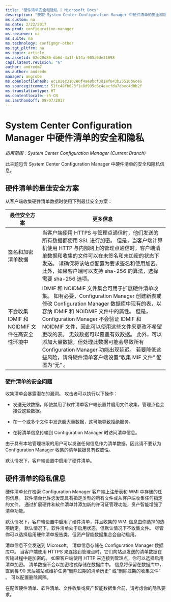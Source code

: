 ```yaml
---
title: "硬件清单安全和隐私 | Microsoft Docs"
description: "获取 System Center Configuration Manager 中硬件清单的安全和隐私信息。"
ms.custom: na
ms.date: 2/22/2017
ms.prod: configuration-manager
ms.reviewer: na
ms.suite: na
ms.technology: configmgr-other
ms.tgt_pltfrm: na
ms.topic: article
ms.assetid: 62e20d86-db6d-4a1f-b14a-905a9de31698
caps.latest.revision: "6"
author: andredm7
ms.author: andredm
manager: angrobe
ms.openlocfilehash: ec182ec3102e0f4ae8bcf3d1ef843b25510b6ce6
ms.sourcegitcommit: 51fc48fb023f1e8d995c6c4eacfda7dbec4d0b2f
ms.translationtype: HT
ms.contentlocale: zh-CN
ms.lasthandoff: 08/07/2017
---
```

# <a name="security-and-privacy-for-hardware-inventory-in-system-center-configuration-manager"></a>System Center Configuration Manager 中硬件清单的安全和隐私

*适用范围：System Center Configuration Manager (Current Branch)*

此主题包含 System Center Configuration Manager 中硬件清单的安全和隐私信息。  

##  <a name="BKMK_Security_HardwareInventory"></a> 硬件清单的最佳安全方案  
 从客户端收集硬件清单数据时使用下列最佳安全方案：  

|最佳安全方案|更多信息|  
|----------------------------|----------------------|  
|签名和加密清单数据|当客户端使用 HTTPS 与管理点通信时，他们发送的所有数据都使用 SSL 进行加密。 但是，当客户端计算机使用 HTTP 与内部网上的管理点通信时，客户端清单数据和收集的文件可以在未签名和未加密的状态下发送。 请确保将该站点配置为要求签名和使用加密。 此外，如果客户端可以支持 sha-256 的算法，选择需要 sha-256 选项。|  
|不会收集 IDMIF 和 NOIDMIF 文件在高安全性环境中|IDMIF 和 NOIDMIF 文件集合可用于扩展硬件清单收集。 如有必要，Configuration Manager 创建新表或修改 Configuration Manager 数据库中现有的表，以容纳 IDMIF 和 NOIDMIF 文件中的属性。 但是，Configuration Manager 不会验证 IDMIF 和 NOIDMIF 文件，因此可以使用这些文件来更改不希望更改的表。 无效数据可以覆盖有效数据。 此外，可以添加大量数据，但处理此数据可能会导致所有 Configuration Manager 功能出现延迟。 若要降低这些风险，请将硬件清单客户端设置“收集 MIF 文件”  配置为“无” 。|  

### <a name="security-issues-for-hardware-inventory"></a>硬件清单的安全问题  
 收集清单会暴露潜在的漏洞。 攻击者可以执行以下操作：  

-   发送无效数据，即使禁用了软件清单客户端设置并启用文件收集，管理点也会接受这些数据。  

-   在一个或多个文件中发送超大量数据，这可能导致拒绝服务。  

-   在将清单信息传输到 Configuration Manager 时访问清单信息。  

 由于具有本地管理权限的用户可以发送任何信息作为清单数据，因此请不要认为 Configuration Manager 收集的清单数据具有权威性。  

 默认情况下，客户端设置中启用了硬件清单。  

##  <a name="BKMK_Privacy_HardwareInventory"></a> 硬件清单的隐私信息  
 硬件清单允许检索 Configuration Manager 客户端上注册表和 WMI 中存储的任何信息。 软件清单允许您发现具有指定类型的所有文件或从客户端收集任何指定的文件。 通过扩展硬件和软件清单并添加新的许可证管理功能，资产智能增强了清单功能。  

 默认情况下，客户端设置中启用了硬件清单，并且收集的 WMI 信息由你选择的选项确定。 默认情况下，软件清单处于启用状态，但默认情况下不收集文件。 尽管你可以选择启用硬件清单报告类，但资产智能数据集合会自动启用。  

 清单信息不会发送到 Microsoft。 清单信息存储在 Configuration Manager 数据库中。 当客户端使用 HTTPS 来连接到管理点时，它们向站点发送的清单数据在传输过程中是加密的。 如果客户端使用 HTTP 来连接到管理点，你可以选择启用清单加密。 清单数据不会以加密格式存储在数据库中。 信息将保留在数据库中，直到每 90 天后被站点维护任务“删除过期的清单历史”  或“删除过期的收集文件”  。 可以配置删除间隔。  

 在配置硬件清单、软件清单、文件收集或资产智能数据集合前，请考虑你的隐私要求。  
